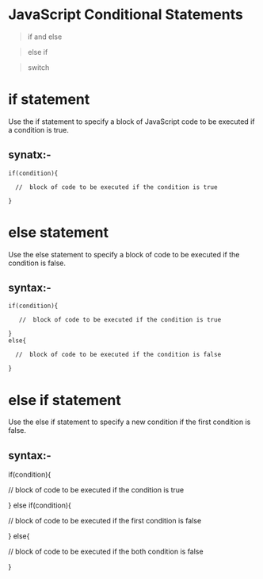 # JavaScript Conditional Statements

> if and else

> else if

> switch

# if statement

Use the if statement to specify a block of JavaScript code to be executed if a condition is true.

## synatx:-
```
if(condition){

  //  block of code to be executed if the condition is true

}
```

# else statement

Use the else statement to specify a block of code to be executed if the condition is false.

## syntax:-
```
if(condition){

   //  block of code to be executed if the condition is true
   
}
else{

  //  block of code to be executed if the condition is false
  
}
```

# else if statement

Use the else if statement to specify a new condition if the first condition is false.

## syntax:-

if(condition){

   //  block of code to be executed if the condition is true
   
}
else if(condition){

   //  block of code to be executed if the first condition is false
   
}
else{

   //  block of code to be executed if the both condition is false
   
}
